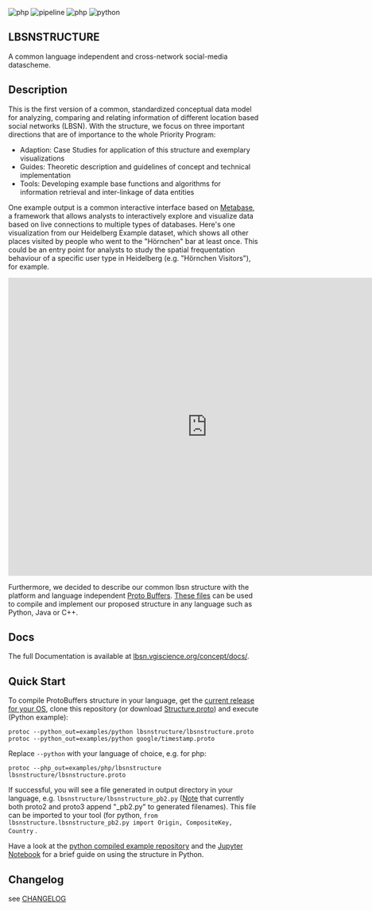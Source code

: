 ![php](https://lbsn.vgiscience.org/concept/version.svg) ![pipeline](https://lbsn.vgiscience.org/concept/pipeline.svg) ![php](https://lbsn.vgiscience.org/concept/php-version.svg) ![python](https://lbsn.vgiscience.org/concept/python-version.svg)

## LBSNSTRUCTURE

A common language independent and cross-network social-media datascheme.

## Description

This is the first version of a common, standardized conceptual data model for analyzing, comparing and relating information of different location based social networks (LBSN). With the structure, we focus on three important directions that are of importance to the whole Priority Program:

- Adaption: Case Studies for application of this structure and exemplary visualizations
- Guides: Theoretic description and guidelines of concept and technical implementation
- Tools: Developing example base functions and algorithms for information retrieval and inter-linkage of data entities

One example output is a common interactive interface based on [Metabase](https://github.com/metabase/metabase), a framework that allows analysts to interactively explore and visualize data based on live connections to multiple types of databases.
Here's one visualization from our Heidelberg Example dataset, which shows all other places visited by people who went to the "Hörnchen" bar at least once. This could be an entry point for analysts to study the spatial frequentation behaviour of a specific user type in Heidelberg (e.g. "Hörnchen Visitors"), for example.

<iframe    src="https://metabase.vgiscience.org/public/question/13ed0a1e-71e3-4505-bff2-2892d831d896"    frameborder="0"    width="800"    height="600"    allowtransparency></iframe>

Furthermore, we decided to describe our common lbsn structure with the platform and language independent [Proto Buffers](https://developers.google.com/protocol-buffers/). [These files](https://gitlab.vgiscience.de/lbsn/concept) can be used to compile and implement our proposed structure in any language such as Python, Java or C++.

## Docs

The full Documentation is available at [lbsn.vgiscience.org/concept/docs/](https://lbsn.vgiscience.org/concept/docs/).

## Quick Start

To compile ProtoBuffers structure in your language, get the [current release for your OS](https://developers.google.com/protocol-buffers/docs/downloads), clone this repository (or download [Structure.proto](lbsnstructure/Structure.proto)) and execute (Python example):

`protoc --python_out=examples/python lbsnstructure/lbsnstructure.proto`  
`protoc --python_out=examples/python google/timestamp.proto`  

Replace `--python` with your language of choice, e.g. for php:

`protoc --php_out=examples/php/lbsnstructure lbsnstructure/lbsnstructure.proto`  

If successful, you will see a file generated in output directory in your language, e.g. `lbsnstructure/lbsnstructure_pb2.py` ([Note](https://developers.google.com/protocol-buffers/docs/reference/python-generated) that currently both proto2 and proto3 append "_pb2.py" to generated filenames). 
This file can be imported to your tool (for python, `from lbsnstructure.lbsnstructure_pb2.py import Origin, CompositeKey, Country` .

Have a look at the [python compiled example repository](https://gitlab.vgiscience.de/lbsn/lbsnstructure-python) and the [Jupyter Notebook](https://gitlab.vgiscience.de/lbsn/lbsnstructure-python/blob/master/StructureTest.ipynb) for a brief guide on using the structure in Python.

## Changelog

see [CHANGELOG](CHANGELOG)
